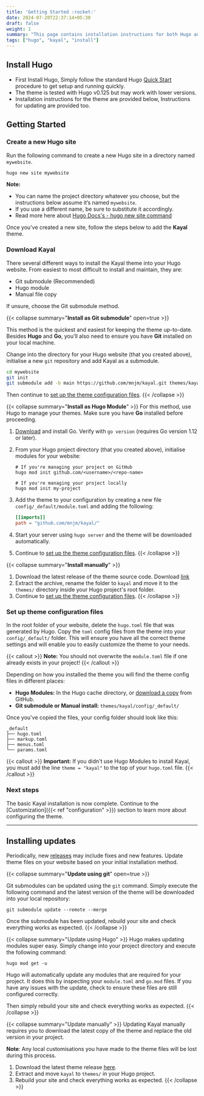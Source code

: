 ```yaml
---
title: 'Getting Started :rocket:'
date: 2024-07-20T22:37:14+05:30
draft: false
weight: 1
summary: "This page contains installation instructions for both Hugo and Kayal, as well as instructions for future updates."
tags: ["hugo", "kayal", "install"]
---
```


## Install Hugo

- First Install Hugo, Simply follow the standard Hugo [Quick Start](https://gohugo.io/getting-started/quick-start/) procedure to get setup and running quickly.
- The theme is tested with Hugo v0.125 but may work with lower versions.
- Installation instructions for the theme are provided below, Instructions for updating are provided too.

## Getting Started

### Create a new Hugo site

Run the following command to create a new Hugo site in a directory named `mywebsite`.
```bash
hugo new site mywebsite
```
**Note:**
- You can name the project directory whatever you choose, but the instructions below assume it’s named `mywebsite`.
- If you use a different name, be sure to substitute it accordingly.
- Read more here about [Hugo Docs's - hugo new site command](https://gohugo.io/commands/hugo_new_site/#synopsis)

Once you've created a new site, follow the steps below to add the **Kayal** theme.

### Download Kayal

There several different ways to install the Kayal theme into your Hugo website. From easiest to most difficult to install and maintain, they are:

- Git submodule (Recommended)
- Hugo module
- Manual file copy

If unsure, choose the Git submodule method.

{{< collapse summary="<b>Install as Git submodule</b>" open=true >}}

This method is the quickest and easiest for keeping the theme up-to-date. Besides **Hugo** and **Go**, you'll also need to ensure you have **Git** installed on your local machine.

Change into the directory for your Hugo website (that you created above), initialise a new `git` repository and add Kayal as a submodule.

```bash
cd mywebsite
git init
git submodule add -b main https://github.com/mnjm/kayal.git themes/kayal --depth 1
```

Then continue to [set up the theme configuration files](#set-up-theme-configuration-files).
{{< /collapse >}}

{{< collapse summary="<b>Install as Hugo Module</b>" >}}
For this method, use Hugo to manage your themes. Make sure you have **Go** installed before proceeding.

1. [Download](https://golang.org/dl/) and install Go. Verify with `go version` (requires Go version 1.12 or later).
2. From your Hugo project directory (that you created above), initialise modules for your website:

   ```shell
   # If you're managing your project on GitHub
   hugo mod init github.com/<username>/<repo-name>

   # If you're managing your project locally
   hugo mod init my-project
   ```

3. Add the theme to your configuration by creating a new file `config/_default/module.toml` and adding the following:

   ```toml
   [[imports]]
   path = "github.com/mnjm/kayal/"
   ```

4. Start your server using `hugo server` and the theme will be downloaded automatically.
5. Continue to [set up the theme configuration files](#set-up-theme-configuration-files).
{{< /collapse >}}

{{< collapse summary="<b>Install manually</b>" >}}

1. Download the latest release of the theme source code. Download [link](https://github.com/mnjm/kayal/releases/latest)
2. Extract the archive, rename the folder to `kayal` and move it to the `themes/` directory inside your Hugo project's root folder.
3. Continue to [set up the theme configuration files](#set-up-theme-configuration-files).
{{< /collapse >}}

### Set up theme configuration files

In the root folder of your website, delete the `hugo.toml` file that was generated by Hugo. Copy the `toml` config files from the theme into your `config/_default/` folder. This will ensure you have all the correct theme settings and will enable you to easily customize the theme to your needs.

{{< callout >}}
**Note:** You should not overwrite the `module.toml` file if one already exists in your project!
{{< /callout >}}

Depending on how you installed the theme you will find the theme config files in different places:

- **Hugo Modules:** In the Hugo cache directory, or [download a copy](https://github.com/mnjm/kayal/tree/main/config/_default) from GitHub.
- **Git submodule or Manual install:** `themes/kayal/config/_default/`

Once you've copied the files, your config folder should look like this:

```text
_default
├── hugo.toml
├── markup.toml
├── menus.toml
└── params.toml
```

{{< callout >}}
**Important:** If you didn't use Hugo Modules to install Kayal, you must add the line `theme = "kayal"` to the top of your `hugo.toml` file.
{{< /callout >}}

### Next steps

The basic Kayal installation is now complete. Continue to the [Customization]({{< ref "configuration" >}}) section to learn more about configuring the theme.

---

## Installing updates

Periodically, new [releases](https://github.com/mnjm/kayal/releases) may include fixes and new features. Update theme files on your website based on your initial installation method.

{{< collapse summary="<b>Update using git</b>" open=true >}}

Git submodules can be updated using the `git` command. Simply execute the following command and the latest version of the theme will be downloaded into your local repository:

```shell
git submodule update --remote --merge
```

Once the submodule has been updated, rebuild your site and check everything works as expected.
{{< /collapse >}}

{{< collapse summary="Update using Hugo" >}}
Hugo makes updating modules super easy. Simply change into your project directory and execute the following command:

```shell
hugo mod get -u
```

Hugo will automatically update any modules that are required for your project. It does this by inspecting your `module.toml` and `go.mod` files. If you have any issues with the update, check to ensure these files are still configured correctly.

Then simply rebuild your site and check everything works as expected.
{{< /collapse >}}

{{< collapse summary="Update manually" >}}
Updating Kayal manually requires you to download the latest copy of the theme and replace the old version in your project.

**Note**: Any local customisations you have made to the theme files will be lost during this process.

1. Download the latest theme release [here](https://github.com/mnjm/kayal/releases/latest).
2. Extract and move `kayal` to `themes/` in your Hugo project.
3. Rebuild your site and check everything works as expected.
{{< /collapse >}}
